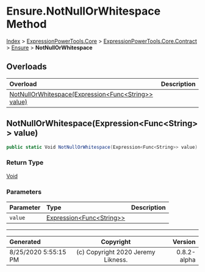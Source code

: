 ﻿# Ensure.NotNullOrWhitespace Method

[Index](../index.md) > [ExpressionPowerTools.Core](ExpressionPowerTools.Core.a.md) > [ExpressionPowerTools.Core.Contract](ExpressionPowerTools.Core.Contract.n.md) > [Ensure](ExpressionPowerTools.Core.Contract.Ensure.cs.md) > **NotNullOrWhitespace**



## Overloads

| Overload | Description |
| :-- | :-- |
| [NotNullOrWhitespace(Expression&lt;Func&lt;String>> value)](#notnullorwhitespaceexpressionfuncstring-value) |  |
## NotNullOrWhitespace(Expression&lt;Func&lt;String>> value)



```csharp
public static Void NotNullOrWhitespace(Expression<Func<String>> value)
```

### Return Type

 [Void](https://docs.microsoft.com/dotnet/api/system.void) 

### Parameters

| Parameter | Type | Description |
| :-- | :-- | :-- |
| `value` | [Expression&lt;Func&lt;String>>](https://docs.microsoft.com/dotnet/api/system.linq.expressions.expression-1) |  |



---

| Generated | Copyright | Version |
| :-- | :-: | --: |
| 8/25/2020 5:55:15 PM | (c) Copyright 2020 Jeremy Likness. | 0.8.2-alpha |
